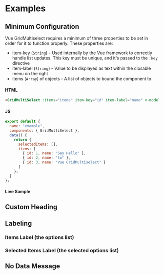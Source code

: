 # Examples

## Minimum Configuration

Vue GridMultiselect requires a minimum of three properties to be set in order for it to function properly. These properties are:

- item-key (`String`) - Used internally by the Vue framework to correctly handle list updates. This key must be unique, and it's passed to the `:key` directive
- item-label (`String`) - Value to be displayed as text within the closable menu on the right
- items (`Array`) of objects - A list of objects to bound the component to

#### HTML

```html
<GridMultiSelect :items="items" item-key="id" item-label="name" v-model="selectedItem" />
```

#### JS

```js
export default {
  name: "example",
  components: { GridMultiSelect },
  data() {
    return {
      selectedItems: [],
      items: [
        { id: 1, name: "Say Hello" },
        { id: 2, name: "to" },
        { id: 3, name: "Vue GridMultiselect" }
      ]
    };
  }
};
```

#### Live Sample

<MinConfiguration />

## Custom Heading

## Labeling

### Items Label (the options list)

### Selected Items Label (the selected options list)

## No Data Message